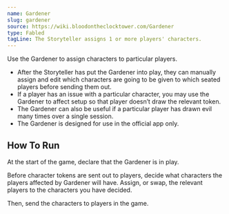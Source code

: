 ```yaml
---
name: Gardener
slug: gardener
source: https://wiki.bloodontheclocktower.com/Gardener
type: Fabled
tagLine: The Storyteller assigns 1 or more players' characters.
---
```


Use the Gardener to assign characters to particular players.

- After the Storyteller has put the Gardener into play, they can
  manually assign and edit which characters are going to be given to
  which seated players before sending them out.
- If a player has an issue with a particular character, you may use the
  Gardener to affect setup so that player doesn’t draw the relevant
  token.
- The Gardener can also be useful if a particular player has drawn evil
  many times over a single session.
- The Gardener is designed for use in the official app only.

## How To Run

At the start of the game, declare that the Gardener is in play.

Before character tokens are sent out to players, decide what characters
the players affected by Gardener will have. Assign, or swap, the
relevant players to the characters you have decided.

Then, send the characters to players in the game.
